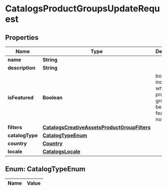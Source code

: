 

# CatalogsProductGroupsUpdateRequest

## Properties

Name | Type | Description | Notes
------------ | ------------- | ------------- | -------------
**name** | **String** |  |  [optional]
**description** | **String** |  |  [optional]
**isFeatured** | **Boolean** | boolean indicator of whether the product group is being featured or not |  [optional]
**filters** | [**CatalogsCreativeAssetsProductGroupFilters**](CatalogsCreativeAssetsProductGroupFilters.md) |  |  [optional]
**catalogType** | [**CatalogTypeEnum**](#CatalogTypeEnum) |  |  [optional]
**country** | [**Country**](Country.md) |  |  [optional]
**locale** | [**CatalogsLocale**](CatalogsLocale.md) |  |  [optional]


## Enum: CatalogTypeEnum

Name | Value
---- | -----





